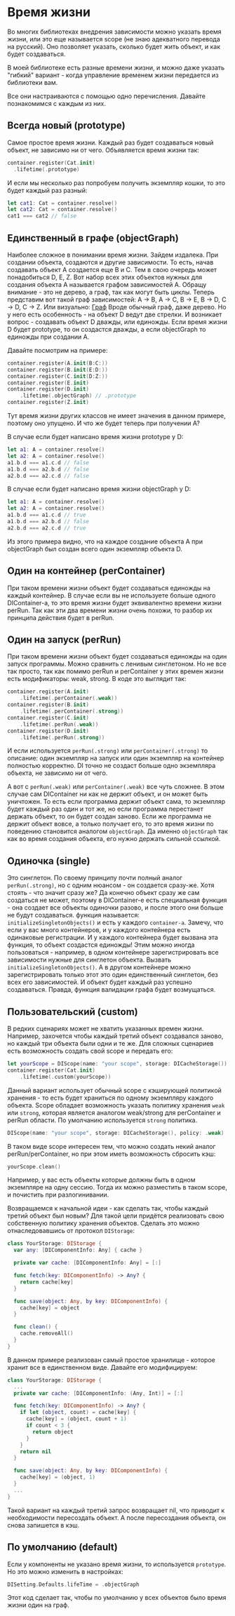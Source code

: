 # Время жизни

Во многих библиотеках внедрения зависимости можно указать время жизни, или это еще называется scope (не знаю адекватного перевода на русский). Оно позволяет указать, сколько будет жить объект, и как будет создаваться.

В моей библиотеке есть разные времени жизни, и можно даже указать "гибкий" вариант - когда управление временем жизни передается из библиотеки вам.

Все они настраиваются с помощью одно перечисления. Давайте познакомимся с каждым из них.

## Всегда новый (prototype)
Самое простое время жизни. Каждый раз будет создаваться новый объект, не зависимо ни от чего.
Объявляется время жизни так:
```Swift
container.register(Cat.init)
  .lifetime(.prototype)
```
И если мы несколько раз попробуем получить экземпляр кошки, то это будет каждый раз разный:
```Swift
let cat1: Cat = container.resolve()
let cat2: Cat = container.resolve()
cat1 === cat2 // false
```

## Единственный в графе (objectGraph)
Наиболее сложное в понимании время жизни. Зайдем издалека. При создании объекта, создаются и другие зависимости. То есть, начав создавать объект A создается еще B и C. Тем в свою очередь может понадобиться D, E, Z. Вот набор всех этих объектов нужных для создания объекта A называется графом зависимостей A. Обращу внимание - это не дерево, а граф, так как могут быть циклы.
Теперь представим вот такой граф зависимостей:
A -> B, A -> C, B -> E, B -> D, C -> D, C -> Z.
Или визуально:
[Граф](../../images/ObjectGraph1.jpg)
Вроде обычный граф, даже дерево. Но у него есть особенность - на объект D ведут две стрелки. И возникает вопрос - создавать объект D дважды, или единожды. Если время жизни D будет prototype, то он создастся дважды, а если objectGraph то единожды при создании A.

Давайте посмотрим на примере:
```Swift
container.register(A.init(B:C:))
container.register(B.init(E:D:))
container.register(C.init(D:Z:))
container.register(E.init)
container.register(D.init)
    .lifetime(.objectGraph) // .prototype
container.register(Z.init)
```
Тут время жизни других классов не имеет значения в данном примере, поэтому оно упущено. И что же будет теперь при получении A?

В случае если будет написано время жизни prototype у D:
```Swift
let a1: A = container.resolve()
let a2: A = container.resolve()
a1.b.d === a1.c.d // false
a1.b.d === a2.b.d // false
a2.b.d === a2.c.d // false
```
В случае если будет написано время жизни objectGraph у D:
```Swift
let a1: A = container.resolve()
let a2: A = container.resolve()
a1.b.d === a1.c.d // true
a1.b.d === a2.b.d // false
a2.b.d === a2.c.d // true
```
Из этого примера видно, что на каждое создание объекта A при objectGraph был создан всего один экземпляр объекта D.

## Один на контейнер (perContainer)
При таком времени жизни объект будет создаваться единожды на каждый контейнер. В случае если вы не используете больше одного DIContainer-а, то это время жизни будет эквивалентно времени жизни perRun. Так как эти два времени жизни очень похожи, то разбор их принципа действия будет в perRun.

## Один на запуск (perRun)
При таком времени жизни объект будет создаваться единожды на один запуск программы. Можно сравнить с ленивым синглетоном.
Но не все так просто, так как помимо perRun и perContainer у этих времен жизни есть модификаторы: weak, strong. В коде это выглядит так:
```Swift
container.register(A.init)
    .lifetime(.perContainer(.weak))
container.register(B.init)
    .lifetime(.perContainer(.strong))
container.register(C.init)
    .lifetime(.perRun(.weak))
container.register(D.init)
    .lifetime(.perRun(.strong))
```
И если используется `perRun(.strong)` или `perContainer(.strong)` то описание: один экземпляр на запуск или один экземпляр на контейнер полностью корректно. DI точно не создаст больше одно экземпляра объекта, не зависимо ни от чего.

А вот с `perRun(.weak)` или `perContainer(.weak)` все чуть сложнее. В этом случае сам DIContainer ни как не держит объект, и он может быть уничтожен. То есть если программа держит объект сама, то экземпляр будет каждый раз один и тот же, но если программа перестанет держать объект, то он будет создан заново. Если же программа не держит объект вовсе, а только получает его, то это время жизни по поведению становится аналогом `objectGraph`. Да именно `objectGraph` так как во время создания объекта, его нужно держать сильной ссылкой.

## Одиночка (single)
Это синглетон. По своему принципу почти полный аналог `perRun(.strong)`, но с одним нюансом - он создается сразу-же. Хотя стоять - что значит сразу же? Да конечно объект сразу же сам создаться не может, поэтому в DIContainer-е есть специальная функция - она создает все объекты одиночки разово, и после этого они больше не будут создаваться. функция называется: `initializeSingletonObjects()` и есть у каждого `container-а`. Замечу, что если у вас много контейнеров, и у каждого контейнера есть одинаковые регистрации. И у каждого контейнера будет вызвана эта функция, то объект создастся единожды! Этим можно иногда пользоваться - например, в одном контейнере зарегистрировать все зависимости нужные для синглетон объекта. Вызвать `initializeSingletonObjects()`. А в другом контейнере можно зарегистрировать только этот это один единственный синглетон, без всех его зависимостей. И объект будет каждый раз успешно создаваться. Правда, функция валидации графа будет возмущаться.

## Пользовательский (custom)
В редких сценариях может не хватить указанных времен жизни. Например, захочется чтобы каждый третий объект создавался заново, но каждый три объекта были одни и те же. Для сложных сценариев есть возможность создать свой scope и передать его:
```Swift
let yourScope = DIScope(name: "your scope", storage: DICacheStorage())
container.register(Cat.init)
    .lifetime(.custom(yourScope))
```
Данный вариант использует обычный scope с кэширующей политикой хранения - то есть будет храниться по одному экземпляру каждого объекта. Scope обладает возможность указать политику хранения `weak` или `strong`, которая является аналогом weak/strong для perContainer и perRun области. По умолчанию используется `strong` политика.
```Swift
DIScope(name: "your scope", storage: DICacheStorage(), policy: .weak)
```
В таком виде scope интересен тем, что можно создать некий аналог perRun/perContainer, но при этом иметь возможность сбросить кэш:
```Swift
yourScope.clean()
```
Например, у вас есть объекты которые должны быть в одном экземпляре на одну сессию. Тогда их можно разместить в таком scope, и почистить при разлогинивании.

Возвращаемся к начальной идеи - как сделать так, чтобы каждый третий объект был новым? Для такой цели придётся реализовать свою собственную политику хранения объектов. Сделать это можно отнаследовавшись от протокол `DIStorage`:
```Swift
class YourStorage: DIStorage {
  var any: [DIComponentInfo: Any] { cache }

  private var cache: [DIComponentInfo: Any] = [:]

  func fetch(key: DIComponentInfo) -> Any? {
    return cache[key]
  }

  func save(object: Any, by key: DIComponentInfo) {
    cache[key] = object
  }

  func clean() {
    cache.removeAll()
  }
}
```
В данном примере реализован самый простое хранилище - которое хранит все в единственном виде. Давайте его модифицируем:
```Swift
class YourStorage: DIStorage {
  ...
  private var cache: [DIComponentInfo: (Any, Int)] = [:]

  func fetch(key: DIComponentInfo) -> Any? {
    if let (object, count) = cache[key] {
      cache[key] = (object, count + 1)
      if count < 3 {
        return object
      }
    }
    return nil
  }

  func save(object: Any, by key: DIComponentInfo) {
    cache[key] = (object, 1)
  }
  ...
}
```
Такой вариант на каждый третий запрос возвращает nil, что приводит к необходимости пересоздать объект. А после пересоздания объекта, он снова запишется в кэш.

## По умолчанию (default)
Если у компоненты не указано время жизни, то используется `prototype`. Но это можно изменить в настройках:
```Swift 
DISetting.Defaults.lifeTime = .objectGraph
```
Этот код сделает так, чтобы по умолчанию у всех объектов было время жизни один на граф.
